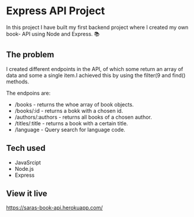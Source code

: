 # Express API Project

In  this project I have built my first backend project where I created my own book- API using Node and Express. 📚

## The problem
I created different endpoints in the API, of which some return an array of data and some a single item.I achieved this 
by using the filter(9 and find() methods.

The endpoins are:
* /books - returns the whoe array of book objects.
* /books/:id - returns a bokk with a chosen id.
* /authors/:authors - returns all books of a chosen author.
* /titles/:title - returns a book with a certain title.
* /language - Query search for language code.

## Tech used
* JavaSrcipt
* Node.js
* Express

## View it live

https://saras-book-api.herokuapp.com/
